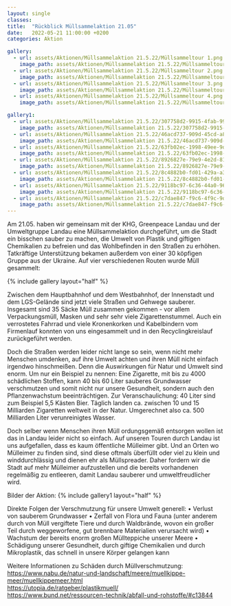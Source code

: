 ```yaml
---
layout: single
classes: 
title:  "Rückblick Müllsammelaktion 21.05"
date:   2022-05-21 11:00:00 +0200
categories: Aktion

gallery:
  - url: assets/Aktionen/Müllsammelaktion 21.5.22/Müllsammeltour 1.png
    image_path: assets/Aktionen/Müllsammelaktion 21.5.22/Müllsammeltour 1.png
  - url: assets/Aktionen/Müllsammelaktion 21.5.22/Müllsammeltour 2.png
    image_path: assets/Aktionen/Müllsammelaktion 21.5.22/Müllsammeltour 2.png
  - url: assets/Aktionen/Müllsammelaktion 21.5.22/Müllsammeltour 3.png
    image_path: assets/Aktionen/Müllsammelaktion 21.5.22/Müllsammeltour 3.png
  - url: assets/Aktionen/Müllsammelaktion 21.5.22/Müllsammeltour 4.png
    image_path: assets/Aktionen/Müllsammelaktion 21.5.22/Müllsammeltour 4.png

gallery1:
  - url: assets/Aktionen/Müllsammelaktion 21.5.22/307758d2-9915-4fab-9920-06e9a282f93f.jpg
    image_path: assets/Aktionen/Müllsammelaktion 21.5.22/307758d2-9915-4fab-9920-06e9a282f93f.jpg
  - url: assets/Aktionen/Müllsammelaktion 21.5.22/46acd737-909d-45cd-a830-7f2456152138.jpg
    image_path: assets/Aktionen/Müllsammelaktion 21.5.22/46acd737-909d-45cd-a830-7f2456152138.jpg  
  - url: assets/Aktionen/Müllsammelaktion 21.5.22/63fb02ec-1998-49ee-9dc8-d38c60ea529a.jpg
    image_path: assets/Aktionen/Müllsammelaktion 21.5.22/63fb02ec-1998-49ee-9dc8-d38c60ea529a.jpg
  - url: assets/Aktionen/Müllsammelaktion 21.5.22/8926827e-79e9-4e2d-81ca-0d927002d78d.jpg
    image_path: assets/Aktionen/Müllsammelaktion 21.5.22/8926827e-79e9-4e2d-81ca-0d927002d78d.jpg
  - url: assets/Aktionen/Müllsammelaktion 21.5.22/8c4882b0-fd01-429a-a3f5-452bf13e6680.jpg
    image_path: assets/Aktionen/Müllsammelaktion 21.5.22/8c4882b0-fd01-429a-a3f5-452bf13e6680.jpg
  - url: assets/Aktionen/Müllsammelaktion 21.5.22/9118bc97-6c36-44a0-96d6-f79104b2302f.jpg
    image_path: assets/Aktionen/Müllsammelaktion 21.5.22/9118bc97-6c36-44a0-96d6-f79104b2302f.jpg
  - url: assets/Aktionen/Müllsammelaktion 21.5.22/c7dae847-f9c6-4f9c-9d10-2cc8e043a006.jpg
    image_path: assets/Aktionen/Müllsammelaktion 21.5.22/c7dae847-f9c6-4f9c-9d10-2cc8e043a006.jpg   
---
```


Am 21.05. haben wir gemeinsam mit der KHG, Greenpeace Landau und der Umweltgruppe Landau eine Müllsammelaktion durchgeführt, um die Stadt ein bisschen sauber zu machen, die Umwelt von Plastik und giftigen Chemikalien zu befreien und das Wohlbefinden in den Straßen zu erhöhen. Tatkräftige Unterstützung bekamen außerdem von einer 30 köpfigen Gruppe aus der Ukraine. 
Auf vier verschiedenen Routen wurde Müll gesammelt: <br>

{% include gallery layout="half" %} <br>

Zwischen dem Hauptbahnhof und dem Westbahnhof, der Innenstadt und dem LGS-Gelände sind jetzt viele Straßen und Gehwege sauberer. Insgesamt sind 35 Säcke Müll zusammen gekommen - vor allem Verpackungsmüll, Masken und sehr sehr viele Zigarettenstummel. Auch ein verrostetes Fahrrad und viele Kronenkorken und Kabelbindern vom Firmenlauf konnten von uns eingesammelt und in den Recyclingkreislauf zurückgeführt werden. <br>

Doch die Straßen werden leider nicht lange so sein, wenn nicht mehr Menschen umdenken, auf ihre Umwelt achten und ihren Müll nicht einfach irgendwo hinschmeißen.
Denn die Auswirkungen für Natur und Umwelt sind enorm. Um nur ein Beispiel zu nennen: Eine Zigarette, mit bis zu 4000 schädlichen Stoffen, kann 40 bis 60 Liter sauberes Grundwasser verschmutzen und somit nicht nur unsere Gesundheit, sondern auch den Pflanzenwachstum beeinträchtigen. Zur Veranschaulichung: 40 Liter sind zum Beispiel 5,5 Kästen Bier. Täglich landen ca. zwischen 10 und 15 Milliarden Zigaretten weltweit in der Natur. Umgerechnet also ca. 500 Milliarden Liter verunreinigtes Wasser. <br>

Doch selber wenn Menschen ihren Müll ordungsgemäß entsorgen wollen ist das in Landau leider nicht so einfach. Auf unseren Touren durch Landau ist uns aufgefallen, dass es kaum öffentliche Mülleimer gibt. Und an Orten wo Mülleimer zu finden sind, sind diese oftmals überfüllt oder viel zu klein und winddurchlässig und dienen ehr als Müllspreader. Daher fordern wir die Stadt auf mehr Mülleimer aufzustellen und die bereits vorhandenen regelmäßig zu entleeren, damit Landau sauberer und umweltfreudlicher wird. 

Bilder der Aktion:
{% include gallery1 layout="half" %} <br>

Direkte Folgen der Verschmutzung für unsere Umwelt generell:
• Verlust von sauberem Grundwasser
• Zerfall von Flora und Fauna (unter anderem durch von Müll vergiftete Tiere und durch Waldbrände, wovon ein großer Teil durch weggeworfene, gut brennbare Materialien verursacht wird)
• Wachstum der bereits enorm großen Müllteppiche unserer Meere
• Schädigung unserer Gesundheit, durch giftige Chemikalien und durch Mikroplastik, das schnell in unsere Körper gelangen kann

Weitere Informationen zu Schäden durch Müllverschmutzung: <br>
https://www.nabu.de/natur-und-landschaft/meere/muellkippe-meer/muellkippemeer.html <br>
https://utopia.de/ratgeber/plastikmuell/ <br>
https://www.bund.net/ressourcen-technik/abfall-und-rohstoffe/#c13844 <br>
